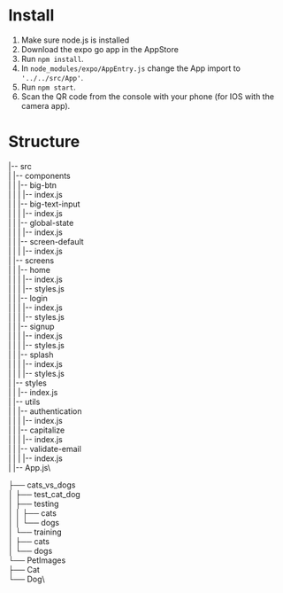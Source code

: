 # Install
1. Make sure node.js is installed
2. Download the expo go app in the AppStore
3. Run ```npm install```.
4. In ```node_modules/expo/AppEntry.js``` change the App import to ```'../../src/App'```.
5. Run ```npm start```.
6. Scan the QR code from the console with your phone (for IOS with the camera app).

# Structure
|-- src\
|    |-- components\
|    |    |-- big-btn\
|    |    |    |-- index.js\
|    |    |-- big-text-input\
|    |    |    |-- index.js\
|    |    |-- global-state\
|    |    |    |-- index.js\
|    |    |-- screen-default\
|    |    |    |-- index.js\
|    |-- screens\
|    |    |-- home\
|    |    |    |-- index.js\
|    |    |    |-- styles.js\
|    |    |-- login\
|    |    |    |-- index.js\
|    |    |    |-- styles.js\
|    |    |-- signup\
|    |    |    |-- index.js\
|    |    |    |-- styles.js\
|    |    |-- splash\
|    |    |    |-- index.js\
|    |    |    |-- styles.js\
|    |-- styles\
|    |    |-- index.js\
|    |-- utils\
|    |    |-- authentication\
|    |    |    |-- index.js\
|    |    |-- capitalize\
|    |    |    |-- index.js\
|    |    |-- validate-email\
|    |    |    |-- index.js\
|    |-- App.js\

├── cats_vs_dogs\
│   ├── test_cat_dog\
│   ├── testing\
│   │   ├── cats\
│   │   └── dogs\
│   └── training\
│       ├── cats\
│       └── dogs\
└── PetImages\
    ├── Cat\
    └── Dog\